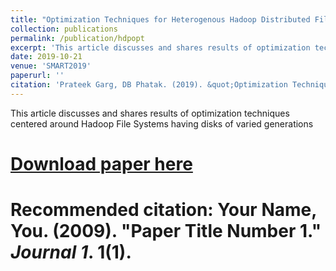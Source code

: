 ```yaml
---
title: "Optimization Techniques for Heterogenous Hadoop Distributed File Systems"
collection: publications
permalink: /publication/hdpopt
excerpt: 'This article discusses and shares results of optimization techniques centered around Hadoop File Systems having disks of varied generations'
date: 2019-10-21
venue: 'SMART2019'
paperurl: ''
citation: 'Prateek Garg, DB Phatak. (2019). &quot;Optimization Techniques for Heterogenous Hadoop Distributed File System.&quot; <i>SMART2019</i>. 1(1).'
---
```

This article discusses and shares results of optimization techniques centered around Hadoop File Systems having disks of varied generations

# [Download paper here](http://academicpages.github.io/files/paper1.pdf)

# Recommended citation: Your Name, You. (2009). "Paper Title Number 1." <i>Journal 1</i>. 1(1).
